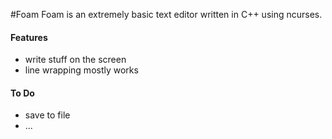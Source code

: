 #Foam
Foam is an extremely basic text editor written in C++ using ncurses.

#### Features
* write stuff on the screen
* line wrapping mostly works

#### To Do
* save to file
* ...
